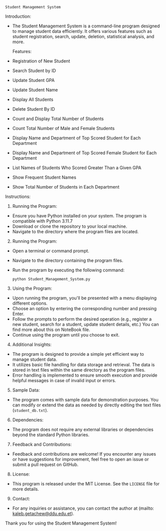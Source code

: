     
    Student Management System

  Introduction:
- The Student Management System is a command-line program designed to manage student data efficiently. It offers various features such as student registration, search, update, deletion, statistical analysis, and more.

  Features:
- Registration of New Student
- Search Student by ID
- Update Student GPA
- Update Student Name
- Display All Students
- Delete Student By ID
- Count and Display Total Number of Students
- Count Total Number of Male and Female Students
- Display Name and Department of Top Scored Student for Each Department
- Display Name and Department of Top Scored Female Student for Each Department
- List Names of Students Who Scored Greater Than a Given GPA
- Show Frequent Student Names
- Show Total Number of Students in Each Department

 Instructions:

 1. Running the Program:
   - Ensure you have Python installed on your system. The program is compatible with Python 3.11.7
   - Download or clone the repository to your local machine.
   - Navigate to the directory where the program files are located.

 2. Running the Program:
   - Open a terminal or command prompt.
   - Navigate to the directory containing the program files.
   - Run the program by executing the following command:

     ```
     python Student_Management_System.py
     ```

 3. Using the Program:
   - Upon running the program, you'll be presented with a menu displaying different options.
   - Choose an option by entering the corresponding number and pressing Enter.
   - Follow the prompts to perform the desired operation (e.g., register a new student, search for a student, update student details, etc.) You can find more about this on NoteBook file.
   - Continue using the program until you choose to exit.

 4. Additional Insights:
   - The program is designed to provide a simple yet efficient way to manage student data.
   - It utilizes basic file handling for data storage and retrieval. The data is stored in text files within the same directory as the program files.
   - Error handling is implemented to ensure smooth execution and provide helpful messages in case of invalid input or errors.

 5. Sample Data:
   - The program comes with sample data for demonstration purposes. You can modify or extend the data as needed by directly editing the text files (`student_db.txt`).

 6. Dependencies:
   - The program does not require any external libraries or dependencies beyond the standard Python libraries.

 7. Feedback and Contributions:
   - Feedback and contributions are welcome! If you encounter any issues or have suggestions for improvement, feel free to open an issue or submit a pull request on GitHub.

 8. License:
   - This program is released under the MIT License. See the `LICENSE` file for more details.

 9. Contact:
   - For any inquiries or assistance, you can contact the author at (mailto: kaleb.getachew@ddu.edu.et).

 Thank you for using the Student Management System! 